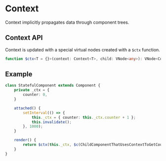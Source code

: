 # Context

Context implicitly propagates data through component trees.

## Context API

Context is updated with a special virtual nodes created with a `$ctx` function.

```ts
function $ctx<T = {}>(context: Context<T>, child: VNode<any>): VNode<Context<T>>;
```

## Example

```ts
class StatefulComponent extends Component {
    private _ctx = {
        counter: 0,
    }

    attached() {
        setInterval(() => {
            this._ctx = { counter: this._ctx.counter + 1 };
            this.invalidate();
        }, 1000);
    }

    render() {
        return $ctx(this._ctx, $c(ChildComponentThatUsesContextToGetCounterValue));
    }
}
```
